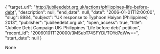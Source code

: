{
  "target_url": "http://jubileedebt.org.uk/actions/philippines-life-before-debt", 
  "description": null, 
  "end_date": null, 
  "date": "2006-01-01T12:00:00", 
  "slug": 8984, 
  "subject": "UK response to Typhoon Haiyan (Philippines) 2013", 
  "publisher": "jubileedebt.org.uk", 
  "open_access": true, 
  "title": "Jubilee Debt Campaign UK: Philippines 'Life before debt' petition", 
  "record_id": "20060101T120000/3MSubT74SFYDi/TOYd7qWw==", 
  "start_date": null
}

None